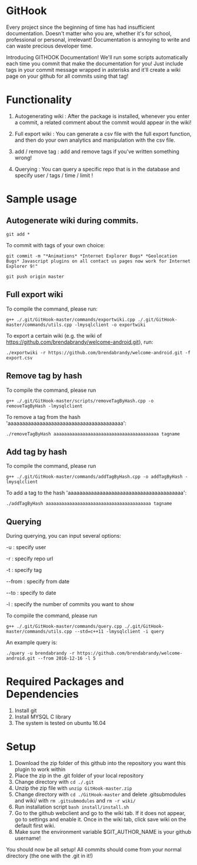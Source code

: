 # GitHook

Every project since the beginning of time has had insufficient documentation. Doesn't matter who you are, whether it's for school, professional or personal, irrelevant!  Documentation is annoying to write and can waste precious developer time. 

Introducing GITHOOK Documentation!  We'll run some scripts automatically each time you commit that make the documentation for you!  Just include tags in your commit message wrapped in asterisks and it'll create a wiki page on your github for all commits using that tag!

# Functionality
1. Autogenerating wiki : After the package is installed, whenever you enter a commit, a related comment about the commit would appear in the wiki!

3. Full export wiki : You can generate a csv file with the full export function, and then do your own analytics and manipulation with the csv file.

4. add / remove tag : add and remove tags if you've written something wrong!

5. Querying : You can query a specific repo that is in the database and specify user / tags / time / limit !

# Sample usage

## Autogenerate wiki during commits. 

`git add *` 

To commit with tags of your own choice:

`git commit -m "*Animations* *Internet Explorer Bugs* *Geolocation Bugs* Javascript plugins on all contact us pages now work for Internet Explorer 9!"`

`git push origin master`

## Full export wiki

To compile the command, please run:

`g++ ./.git/GitHook-master/commands/exportwiki.cpp ./.git/GitHook-master/commands/utils.cpp -lmysqlclient -o exportwiki`

To export a certain wiki (e.g. the wiki of https://github.com/brendabrandy/welcome-android.git), run:

`./exportwiki -r https://github.com/brendabrandy/welcome-android.git -f export.csv`

## Remove tag by hash

To compile the command, please run

`g++ ./.git/GitHook-master/scripts/removeTagByHash.cpp -o removeTagByHash -lmysqlclient`

To remove a tag from the hash 'aaaaaaaaaaaaaaaaaaaaaaaaaaaaaaaaaaaaaaaa':

`./removeTagByHash aaaaaaaaaaaaaaaaaaaaaaaaaaaaaaaaaaaaaaaa tagname`

## Add tag by hash

To compile the command, please run

`g++ ./.git/GitHook-master/commands/addTagByHash.cpp -o addTagByHash -lmysqlclient`

To add a tag to the hash 'aaaaaaaaaaaaaaaaaaaaaaaaaaaaaaaaaaaaaaaa':

`./addTagByHash aaaaaaaaaaaaaaaaaaaaaaaaaaaaaaaaaaaaaaaa tagname`

## Querying

During querying, you can input several options:

-u : specify user

-r : specify repo url

-t : specify tag

--from : specify from date

--to : specify to date

-l : specify the number of commits you want to show

To compiile the command, please run

`g++ ./.git/GitHook-master/commands/query.cpp ./.git/GitHook-master/commands/utils.cpp --std=c++11 -lmysqlclient -i query`

An example query is:

`./query -u brendabrandy -r https://github.com/brendabrandy/welcome-android.git --from 2016-12-16 -l 5`

# Required Packages and Dependencies

1. Install git
2. Install MYSQL C library
3. The system is tested on ubuntu 16.04

# Setup

1. Download the zip folder of this github into the repository you want this plugin to work within
2. Place the zip in the .git folder of your local repository
3. Change directory with `cd ./.git`
4. Unzip the zip file with `unzip GitHook-master.zip`
5. Change directory with `cd ./GitHook-master` and delete .gitsubmodules and wiki/ with `rm .gitsubmodules` and `rm -r wiki/`
6. Run installation script `bash install/install.sh`
7. Go to the github webclient and go to the wiki tab. If it does not appear, go to settings and enable it.  Once in the wiki tab, click save wiki on the default first wiki.
8. Make sure the environment variable $GIT_AUTHOR_NAME is your github username!


You should now be all setup!  All commits should come from your normal directory (the one with the .git in it!)

